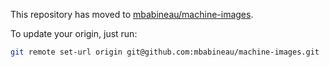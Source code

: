 This repository has moved to [mbabineau/machine-images](https://github.com/mbabineau/machine-images).

To update your origin, just run:
```bash
git remote set-url origin git@github.com:mbabineau/machine-images.git
```